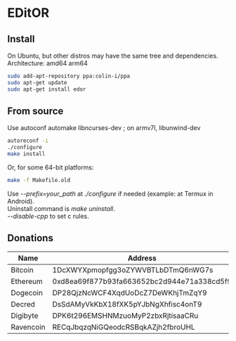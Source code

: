 # EDitOR

## Install
On Ubuntu, but other distros may have the same tree and dependencies.\
Architecture: amd64 arm64
```sh
sudo add-apt-repository ppa:colin-i/ppa
sudo apt-get update
sudo apt-get install edor
```

## From source
Use autoconf automake libncurses-dev ; on armv7l, libunwind-dev
```sh
autoreconf -i
./configure
make install
```
Or, for some 64-bit platforms:
```sh
make -f Makefile.old
```
Use *\-\-prefix=your_path* at *./configure* if needed (example: at Termux in Android).\
Uninstall command is *make uninstall*.\
*\-\-disable\-cpp* to set c rules.

## Donations
| Name      | Address                                    |
|-----------|--------------------------------------------|
| Bitcoin   | 1DcXWYXpmopfgg3oZYWVBTLbDTmQ6nWG7s         |
| Ethereum  | 0xd8ea69f877b93fa663652bc2d944e71a338cd5f9 |
| Dogecoin  | DP28QjzNcWCF4XqdUoDcZ7DeWKhjTmZqY9         |
| Decred    | DsSdAMyVkKbX18fXK5pYJbNgXhfisc4onT9        |
| Digibyte  | DPK6t296EMSHNMzuoMyP2zbxRjtisaaCRu         |
| Ravencoin | RECqJbqzqNiGQeodcRSBqkAZjh2fbroUHL         |